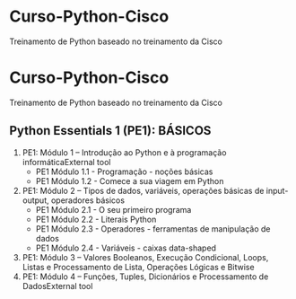 # Curso-Python-Cisco
Treinamento de Python baseado no treinamento da Cisco

# Curso-Python-Cisco
Treinamento de Python baseado no treinamento da Cisco

## Python Essentials 1 (PE1): BÁSICOS

1. PE1: Módulo 1 – Introdução ao Python e à programação informáticaExternal tool
   * PE1 Módulo 1.1 - Programação - noções básicas
   * PE1 Módulo 1.2 - Comece a sua viagem em Python
2. PE1: Módulo 2 – Tipos de dados, variáveis, operações básicas de input-output, operadores básicos
   * PE1 Módulo 2.1 - O seu primeiro programa
   * PE1 Módulo 2.2 - Literais Python
   * PE1 Módulo 2.3 - Operadores - ferramentas de manipulação de dados
   * PE1 Módulo 2.4 - Variáveis - caixas data-shaped
3. PE1: Módulo 3 – Valores Booleanos, Execução Condicional, Loops, Listas e Processamento de Lista, Operações Lógicas e Bitwise
4. PE1: Módulo 4 – Funções, Tuples, Dicionários e Processamento de DadosExternal tool